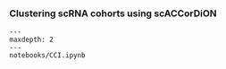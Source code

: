 ### Clustering scRNA cohorts using scACCorDiON
```{toctree}
---
maxdepth: 2
---
notebooks/CCI.ipynb
```
